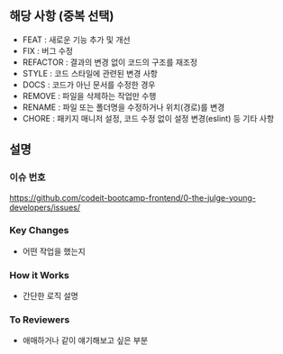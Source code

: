 <!-- PULL REQUEST TEMPLATE -->
<!-- (체크박스 "[ ]"를 "[x]"로 작성하여, 체크해주세요) -->

## 해당 사항 (중복 선택)

<!-- 해당되는 사항만 남기고 나머지 줄을 삭제해주세요 -->

- FEAT : 새로운 기능 추가 및 개선
- FIX : 버그 수정
- REFACTOR : 결과의 변경 없이 코드의 구조를 재조정
- STYLE : 코드 스타일에 관련된 변경 사항
- DOCS : 코드가 아닌 문서를 수정한 경우
- REMOVE : 파일을 삭제하는 작업만 수행
- RENAME : 파일 또는 폴더명을 수정하거나 위치(경로)를 변경
- CHORE : 패키지 매니저 설정, 코드 수정 없이 설정 변경(eslint) 등 기타 사항

## 설명

### 이슈 번호

<!-- 아래 링크에 이슈번호를 적어주세요. 예) .../0-the-julge-young-developers/issues/7 -->

https://github.com/codeit-bootcamp-frontend/0-the-julge-young-developers/issues/

### Key Changes

- 어떤 작업을 했는지

### How it Works

- 간단한 로직 설명

### To Reviewers

- 애매하거나 같이 얘기해보고 싶은 부분

